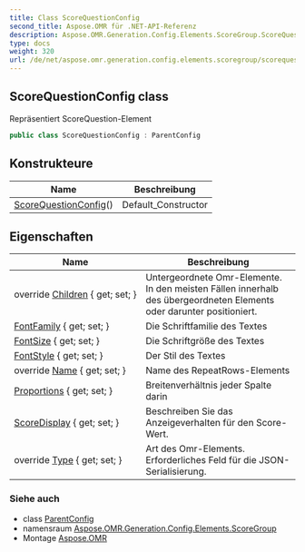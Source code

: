 ```yaml
---
title: Class ScoreQuestionConfig
second_title: Aspose.OMR für .NET-API-Referenz
description: Aspose.OMR.Generation.Config.Elements.ScoreGroup.ScoreQuestionConfig klas. Repräsentiert ScoreQuestionElement
type: docs
weight: 320
url: /de/net/aspose.omr.generation.config.elements.scoregroup/scorequestionconfig/
---
```

## ScoreQuestionConfig class

Repräsentiert ScoreQuestion-Element

```csharp
public class ScoreQuestionConfig : ParentConfig
```

## Konstrukteure

| Name | Beschreibung |
| --- | --- |
| [ScoreQuestionConfig](scorequestionconfig/)() | Default_Constructor |

## Eigenschaften

| Name | Beschreibung |
| --- | --- |
| override [Children](../../aspose.omr.generation.config.elements.scoregroup/scorequestionconfig/children/) { get; set; } | Untergeordnete Omr-Elemente. In den meisten Fällen innerhalb des übergeordneten Elements oder darunter positioniert. |
| [FontFamily](../../aspose.omr.generation.config.elements.scoregroup/scorequestionconfig/fontfamily/) { get; set; } | Die Schriftfamilie des Textes |
| [FontSize](../../aspose.omr.generation.config.elements.scoregroup/scorequestionconfig/fontsize/) { get; set; } | Die Schriftgröße des Textes |
| [FontStyle](../../aspose.omr.generation.config.elements.scoregroup/scorequestionconfig/fontstyle/) { get; set; } | Der Stil des Textes |
| override [Name](../../aspose.omr.generation.config.elements.scoregroup/scorequestionconfig/name/) { get; set; } | Name des RepeatRows-Elements |
| [Proportions](../../aspose.omr.generation.config.elements.scoregroup/scorequestionconfig/proportions/) { get; set; } | Breitenverhältnis jeder Spalte darin |
| [ScoreDisplay](../../aspose.omr.generation.config.elements.scoregroup/scorequestionconfig/scoredisplay/) { get; set; } | Beschreiben Sie das Anzeigeverhalten für den Score-Wert. |
| override [Type](../../aspose.omr.generation.config.elements.scoregroup/scorequestionconfig/type/) { get; set; } | Art des Omr-Elements. Erforderliches Feld für die JSON-Serialisierung. |

### Siehe auch

* class [ParentConfig](../../aspose.omr.generation.config/parentconfig/)
* namensraum [Aspose.OMR.Generation.Config.Elements.ScoreGroup](../../aspose.omr.generation.config.elements.scoregroup/)
* Montage [Aspose.OMR](../../)


